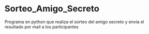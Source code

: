 # Sorteo_Amigo_Secreto
Programa en python que realiza el sorteo del amigo secreto y envía el resultado por mail a los participantes
